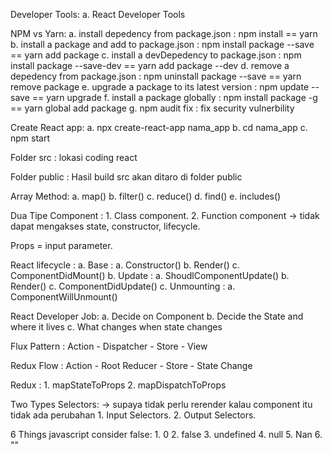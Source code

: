 Developer Tools:
    a. React Developer Tools

NPM vs Yarn:
    a. install depedency from package.json : npm install == yarn
    b. install a package and add to package.json : npm install package --save  == yarn add package
    c. install a devDepedency to package.json : npm install package --save-dev == yarn add package --dev
    d. remove a depedency from package.json : npm uninstall package --save  == yarn remove package
    e. upgrade a package to its latest version : npm update --save == yarn upgrade
    f. install a package globally : npm install package -g == yarn global add package
    g. npm audit fix : fix security vulnerbility

Create React app:
    a. npx create-react-app nama_app
    b. cd nama_app
    c. npm start

Folder src : lokasi coding react

Folder public : Hasil build src akan ditaro di folder public

Array Method:
    a. map()
    b. filter()
    c. reduce()
    d. find()
    e. includes()

Dua Tipe Component : 
    1. Class component.
    2. Function component -> tidak dapat mengakses state, constructor, lifecycle.

Props = input parameter.

React lifecycle :
    a. Base :
        a. Constructor()
        b. Render()
        c. ComponentDidMount()
    b. Update :
        a. ShoudlComponentUpdate()
        b. Render()
        c. ComponentDidUpdate()
    c. Unmounting :
        a. ComponentWillUnmount()

React Developer Job:
    a. Decide on Component
    b. Decide the State and where it lives
    c. What changes when state changes

Flux Pattern : Action - Dispatcher - Store - View

Redux Flow : Action - Root Reducer - Store - State Change

Redux :
    1. mapStateToProps
    2. mapDispatchToProps

Two Types Selectors: -> supaya tidak perlu rerender kalau component itu tidak ada perubahan
    1. Input Selectors.
    2. Output Selectors.

6 Things javascript consider false:
    1. 0
    2. false
    3. undefined
    4. null
    5. Nan
    6. ""

